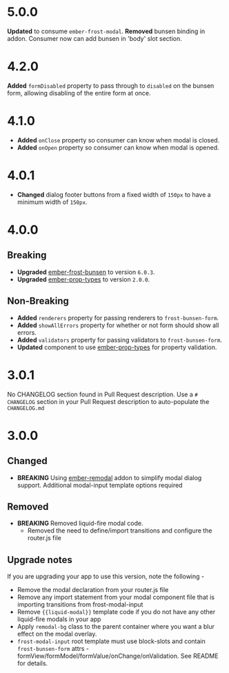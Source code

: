 # 5.0.0
**Updated**  to consume `ember-frost-modal`.
**Removed** bunsen binding in addon. Consumer now can add bunsen in 'body' slot section.  

# 4.2.0
**Added** `formDisabled` property to pass through to `disabled` on the bunsen form, allowing disabling of the entire form at once. 

# 4.1.0

* **Added** `onClose` property so consumer can know when modal is closed.
* **Added** `onOpen` property so consumer can know when modal is opened.

# 4.0.1

* **Changed** dialog footer buttons from a fixed width of `150px` to have a minimum width of `150px`.

# 4.0.0

## Breaking

* **Upgraded** [ember-frost-bunsen](https://github.com/ciena-frost/ember-frost-bunsen) to version `6.0.3`.
* **Upgraded** [ember-prop-types](https://github.com/ciena-blueplanet/ember-prop-types) to version `2.0.0`.

## Non-Breaking

* **Added** `renderers` property for passing renderers to `frost-bunsen-form`.
* **Added** `showAllErrors` property for whether or not form should show all errors.
* **Added** `validators` property for passing validators to `frost-bunsen-form`.
* **Updated** component to use [ember-prop-types](https://github.com/ciena-blueplanet/ember-prop-types) for property validation.

# 3.0.1
No CHANGELOG section found in Pull Request description.
Use a `# CHANGELOG` section in your Pull Request description to auto-populate the `CHANGELOG.md`

# 3.0.0
## Changed
- **BREAKING** Using [ember-remodal](http://sethbrasile.github.io/ember-remodal/) addon to simplify modal dialog support. Additional modal-input template options required

## Removed
- **BREAKING** Removed liquid-fire modal code.
  - Removed the need to define/import transitions and configure the router.js file

## Upgrade notes
If you are upgrading your app to use this version, note the following -
- Remove the modal declaration from your router.js file
- Remove any import statement from your modal component file that is importing transitions from frost-modal-input
- Remove `{{liquid-modal}}` template code if you do not have any other liquid-fire modals in your app
- Apply `remodal-bg` class to the parent container where you want a blur effect on the modal overlay.
- `frost-modal-input` root template must use block-slots and contain `frost-bunsen-form` attrs - formView/formModel/formValue/onChange/onValidation. See README for details.
